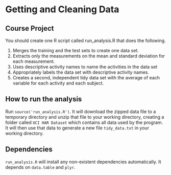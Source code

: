 # Getting and Cleaning Data

## Course Project

You should create one R script called run_analysis.R that does the following.

1. Merges the training and the test sets to create one data set.
2. Extracts only the measurements on the mean and standard deviation for each measurement.
3. Uses descriptive activity names to name the activities in the data set
4. Appropriately labels the data set with descriptive activity names.
5. Creates a second, independent tidy data set with the average of each variable for each activity and each subject.

## How to run the analysis

Run ```source('run_analysis.R')```. It will download the zipped data file to a temporary directory and unzip that file 
to your working directory, creating a folder called ```UCI HAR Dataset``` which contains all data used by the program.
It will then use that data to generate a new file ```tidy_data.txt``` in your working directory.

## Dependencies

```run_analysis.R``` will install any non-existent dependencies automatically. It depends on ```data.table``` and ```plyr```. 